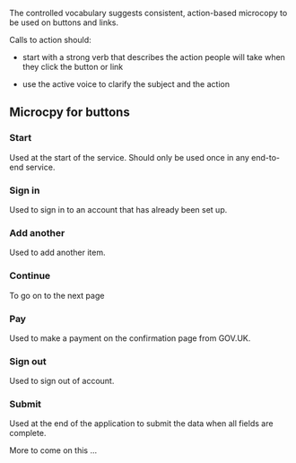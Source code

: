

The controlled vocabulary suggests consistent, action-based microcopy to be used on buttons and links.

Calls to action should: 

 - start with a strong verb that describes the action people will take when they click the button or link

 - use the active voice to clarify the subject and the action


## Microcpy for buttons

### Start
Used at the start of the service. Should only be used once in any end-to-end service.

### Sign in
Used to sign in to an account that has already been set up.

### Add another
Used to add another item.

### Continue
To go on to the next page

### Pay
Used to make a payment on the confirmation page from GOV.UK.

### Sign out
Used to sign out of account.

### Submit
Used at the end of the application to submit the data when all fields are complete.

More to come on this ...

<!-- ## When to use this component

## When not to use this component

## How it works

## Research on this component -->

